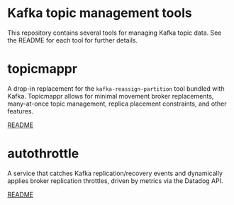 # Kafka topic management tools

This repository contains several tools for managing Kafka topic data. See the README for each tool for further details.

# topicmappr
A drop-in replacement for the `kafka-reassign-partition` tool bundled with Kafka. Topicmappr allows for minimal movement broker replacements, many-at-once topic management, replica placement constraints, and other features.

[README](cmd/topicmappr)

# autothrottle
A service that catches Kafka replication/recovery events and dynamically applies broker replication throttles, driven by metrics via the Datadog API.

[README](cmd/topicmappr)
